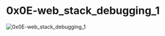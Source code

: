 # 0x0E-web_stack_debugging_1
![0x0E-web_stack_debugging_1](https://s3.amazonaws.com/intranet-projects-files/holbertonschool-sysadmin_devops/271/B4eeypV.jpg)
